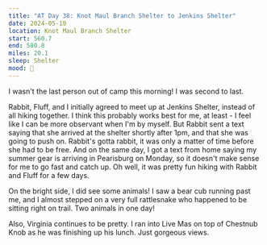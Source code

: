 ```yaml
---
title: "AT Day 38: Knot Maul Branch Shelter to Jenkins Shelter"
date: 2024-05-10
location: Knot Maul Branch Shelter
start: 560.7
end: 580.8
miles: 20.1
sleep: Shelter
mood: 🙂
---
```

I wasn't the last person out of camp this morning! I was second to last.

Rabbit, Fluff, and I initially agreed to meet up at Jenkins Shelter, instead of all hiking together. I think this probably works best for me, at least - I feel like I can be more observant when I'm by myself. But Rabbit sent a text saying that she arrived at the shelter shortly after 1pm, and that she was going to push on. Rabbit's gotta rabbit, it was only a matter of time before she had to be free. And on the same day, I got a text from home saying my summer gear is arriving in Pearisburg on Monday, so it doesn't make sense for me to go fast and catch up. Oh well, it was pretty fun hiking with Rabbit and Fluff for a few days.

On the bright side, I did see some animals! I saw a bear cub running past me, and I almost stepped on a very full rattlesnake who happened to be sitting right on trail. Two animals in one day!

Also, Virginia continues to be pretty. I ran into Live Mas on top of Chestnub Knob as he was finishing up his lunch. Just gorgeous views.
